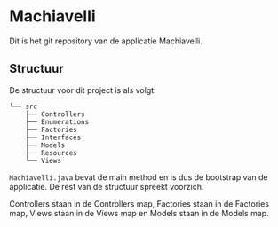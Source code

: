 # Machiavelli
Dit is het git repository van de applicatie Machiavelli.

## Structuur
De structuur voor dit project is als volgt:

```
└── src
    ├── Controllers
    ├── Enumerations
    ├── Factories
    ├── Interfaces
    ├── Models
    ├── Resources
    └── Views
```

`Machiavelli.java` bevat de main method en is dus de bootstrap van de applicatie. De rest van de structuur spreekt voorzich.

Controllers staan in de Controllers map, Factories staan in de Factories map, Views staan in de Views map en Models staan in de Models map.
